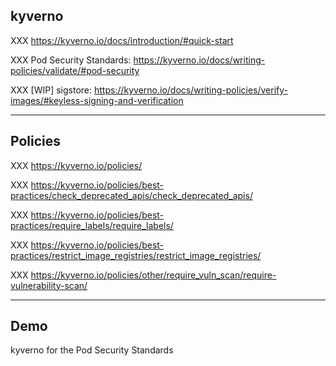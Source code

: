 ## kyverno

XXX https://kyverno.io/docs/introduction/#quick-start

XXX Pod Security Standards: https://kyverno.io/docs/writing-policies/validate/#pod-security

XXX [WIP] sigstore: https://kyverno.io/docs/writing-policies/verify-images/#keyless-signing-and-verification

---

## Policies

XXX https://kyverno.io/policies/

XXX https://kyverno.io/policies/best-practices/check_deprecated_apis/check_deprecated_apis/

XXX https://kyverno.io/policies/best-practices/require_labels/require_labels/

XXX https://kyverno.io/policies/best-practices/restrict_image_registries/restrict_image_registries/

XXX https://kyverno.io/policies/other/require_vuln_scan/require-vulnerability-scan/

---

## Demo

kyverno for the Pod Security Standards [](https://kubernetes.io/docs/concepts/security/pod-security-standards/)